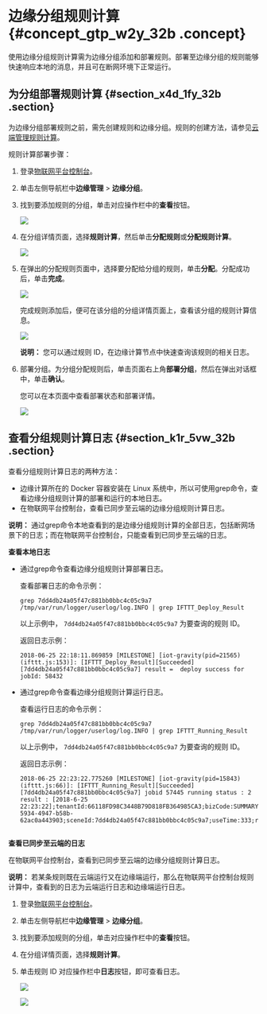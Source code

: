 # 边缘分组规则计算 {#concept_gtp_w2y_32b .concept}

使用边缘分组规则计算需为边缘分组添加和部署规则。部署至边缘分组的规则能够快速响应本地的消息，并且可在断网环境下正常运行。

## 为分组部署规则计算 {#section_x4d_1fy_32b .section}

为边缘分组部署规则之前，需先创建规则和边缘分组。规则的创建方法，请参见[云端管理规则计算](cn.zh-CN/用户指南/规则计算/云端管理规则计算.md#)。

规则计算部署步骤：

1.  登录[物联网平台控制台](http://iot.console.aliyun.com)。
2.  单击左侧导航栏中**边缘管理** \> **边缘分组**。
3.  找到要添加规则的分组，单击对应操作栏中的**查看**按钮。

    ![](http://static-aliyun-doc.oss-cn-hangzhou.aliyuncs.com/assets/img/15099/6576_zh-CN.png)

4.  在分组详情页面，选择**规则计算**，然后单击**分配规则**或**分配规则计算**。

    ![](http://static-aliyun-doc.oss-cn-hangzhou.aliyuncs.com/assets/img/15099/6704_zh-CN.jpg)

5.  在弹出的分配规则页面中，选择要分配给分组的规则，单击**分配**。分配成功后，单击**完成**。

    ![](http://static-aliyun-doc.oss-cn-hangzhou.aliyuncs.com/assets/img/15099/6705_zh-CN.jpg)

    完成规则添加后，便可在该分组的分组详情页面上，查看该分组的规则计算信息。

    ![](http://static-aliyun-doc.oss-cn-hangzhou.aliyuncs.com/assets/img/15099/6707_zh-CN.jpg)

    **说明：** 您可以通过规则 ID，在边缘计算节点中快速查询该规则的相关日志。

6.  部署分组。为分组分配规则后，单击页面右上角**部署分组**，然后在弹出对话框中，单击**确认**。

    您可以在本页面中查看部署状态和部署详情。

    ![](http://static-aliyun-doc.oss-cn-hangzhou.aliyuncs.com/assets/img/15099/6708_zh-CN.jpg)


## 查看分组规则计算日志 {#section_k1r_5vw_32b .section}

查看分组规则计算日志的两种方法：

-   边缘计算所在的 Docker 容器安装在 Linux 系统中，所以可使用grep命令，查看边缘分组规则计算的部署和运行的本地日志。
-   在物联网平台控制台，查看已同步至云端的边缘分组规则计算日志。

**说明：** 通过grep命令本地查看到的是边缘分组规则计算的全部日志，包括断网场景下的日志；而在物联网平台控制台，只能查看到已同步至云端的日志。

**查看本地日志**

-   通过grep命令查看边缘分组规则计算部署日志。

    查看部署日志的命令示例：

    ```
    grep 7dd4db24a05f47c881bb0bbc4c05c9a7 /tmp/var/run/logger/userlog/log.INFO | grep IFTTT_Deploy_Result
    ```

    以上示例中， `7dd4db24a05f47c881bb0bbc4c05c9a7` 为要查询的规则 ID。

    返回日志示例：

    ```
    2018-06-25 22:18:11.869859 [MILESTONE] [iot-gravity(pid=21565) (ifttt.js:153)]: [IFTTT_Deploy_Result][Succeeded] [7dd4db24a05f47c881bb0bbc4c05c9a7] result =  deploy success for jobId: 58432
    ```

-   通过grep命令查看边缘分组规则计算运行日志。

    查看运行日志的命令示例：

    ```
    grep 7dd4db24a05f47c881bb0bbc4c05c9a7 /tmp/var/run/logger/userlog/log.INFO | grep IFTTT_Running_Result
    ```

    以上示例中， `7dd4db24a05f47c881bb0bbc4c05c9a7` 为要查询的规则 ID。

    返回日志示例：

    ```
    2018-06-25 22:23:22.775260 [MILESTONE] [iot-gravity(pid=15843) (ifttt.js:66)]: [IFTTT_Running_Result][Succeeded] [7dd4db24a05f47c881bb0bbc4c05c9a7] jobid 57445 running status : 2 result : [2018-6-25 22:23:22];tenantId:66118FD98C3448B79D818FB364985CA3;bizCode:SUMMARY;traceId:6617c55e-5934-4947-b58b-62ac0a443903;sceneId:7dd4db24a05f47c881bb0bbc4c05c9a7;useTime:333;result:true;timestamp:1529936602774
    
    
    ```


**查看已同步至云端的日志**

在物联网平台控制台，查看到已同步至云端的边缘分组规则计算日志。

**说明：** 若某条规则既在云端运行又在边缘端运行，那么在物联网平台控制台规则计算中，查看到的日志为云端运行日志和边缘端运行日志。

1.  登录[物联网平台控制台](http://iot.console.aliyun.com)。
2.  单击左侧导航栏中**边缘管理** \> **边缘分组**。
3.  找到要添加规则的分组，单击对应操作栏中的**查看**按钮。
4.  在分组详情页面，选择**规则计算**。
5.  单击规则 ID 对应操作栏中**日志**按钮，即可查看日志。

    ![](http://static-aliyun-doc.oss-cn-hangzhou.aliyuncs.com/assets/img/15099/6578_zh-CN.png)

    ![](http://static-aliyun-doc.oss-cn-hangzhou.aliyuncs.com/assets/img/15098/6575_zh-CN.png)


